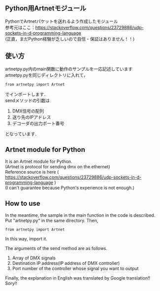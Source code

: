 ## Python用Artnetモジュール
PythonでArtnetパケットを送れるよう作成したモジュール  
参考元はここ：https://stackoverflow.com/questions/23729886/udp-sockets-in-d-programming-language  
(正直，まだPython経験が乏しいので自信・保証はありません！！)

## 使い方
artnetpy.py内のmain関数に動作のサンプルを一応記述しています  
artnetpy.pyを同じディレクトリに入れて，  
```
from artnetpy import Artnet
```  
でインポートします．  
sendメソッドの引数は

1. DMX信号の配列
2. 送り先のIPアドレス
3. デコーダの出力ポート番号

となっています．  

## Artnet module for Python
It is an Artnet module for Python.  
(Artnet is protocol for sending dmx on the ethernet)  
Reference source is here ( https://stackoverflow.com/questions/23729886/udp-sockets-in-d-programming-language )  
(I can't guarantee because Python's experience is not enough.)

## How to use
In the meantime, the sample in the main function in the code is described.  
Put "artnetpy.py" in the same directory. Then,  
```
from artnetpy import Artnet
```  
In this way, import it.

The arguments of the send method are as follows.
1. Array of DMX signals
2. Destination IP address(IP address of DMX controller)
3. Port number of the controller whose signal you want to output



Finally, the explanation in English was translated by Google translation!! Sory!!

